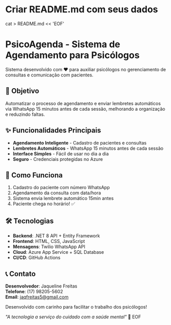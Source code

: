 # Criar README.md com seus dados
cat > README.md << 'EOF'
# PsicoAgenda - Sistema de Agendamento para Psicólogos

Sistema desenvolvido com ❤️ para auxiliar psicólogos no gerenciamento de consultas e comunicação com pacientes.

## 🎯 Objetivo
Automatizar o processo de agendamento e enviar lembretes automáticos via WhatsApp 15 minutos antes de cada sessão, melhorando a organização e reduzindo faltas.

## ✨ Funcionalidades Principais
- **Agendamento Inteligente** - Cadastro de pacientes e consultas
- **Lembretes Automáticos** - WhatsApp 15 minutos antes de cada sessão  
- **Interface Simples** - Fácil de usar no dia a dia
- **Seguro** - Credenciais protegidas no Azure

## 🚀 Como Funciona
1. Cadastro do paciente com número WhatsApp
2. Agendamento da consulta com data/hora
3. Sistema envia lembrete automático 15min antes
4. Paciente chega no horário! ✅

## 🛠 Tecnologias
- **Backend**: .NET 8 API + Entity Framework
- **Frontend**: HTML, CSS, JavaScript
- **Mensagens**: Twilio WhatsApp API
- **Cloud**: Azure App Service + SQL Database
- **CI/CD**: GitHub Actions

## 📞 Contato
**Desenvolvedor**: Jaqueline Freitas  
**Telefone**: (17) 98205-5602  
**Email**: jaqfreitas5@gmail.com

Desenvolvido com carinho para facilitar o trabalho dos psicólogos! 

*"A tecnologia a serviço do cuidado com a saúde mental"* 💙
EOF
